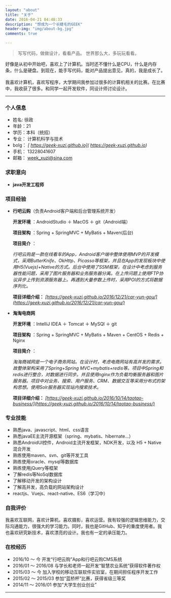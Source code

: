 ```yaml
---
layout: "about"
title: "关于"
date: 2016-04-21 04:48:33
description: "想成为一个长睫毛的GEEK"
header-img: "img/about-bg.jpg"
comments: true

---
```



>写写代码，做做设计，看看产品。
>世界那么大，多玩玩看看。

好像是从初中开始吧，喜欢上了计算机。当时还不懂什么是CPU，什么是内存条，什么是硬盘。到现在，能手写代码，能对产品提出意见，真的，我是成长了。<br></br>我喜欢计算机，喜欢写程序，大学期间我参加过很多的计算机相关的比赛。在比赛中，我收获了很多。和同学一起开发软件，同设计师讨论设计。
***

### 个人信息
* 姓名: 徐政
* 年龄：21
* 学历：本科（统招）
* 专业： 计算机科学与技术
* bolg： *[ https://geek-xuzi.github.io]( https://geek-xuzi.github.io)*
* 手机： 13228041607
* 邮箱： week_xuzi@sina.com

### 求职意向
- **java开发工程师**

### 项目经验
* **行吧云购**（负责Android客户端和后台管理系统开发）

	**开发环境** ：AndroidStudio ＋ MacOS ＋ git（Android端）

	**项目架构** ：Spring + SpringMVC + MyBatis + Maven(后台)

	**项目简介** ：

	*行吧云购是一款在线看车的App，Android客户端中整体使用MVP的开发模式，采用ButterKnife、OkHttp、Picasso等框架，并且在App的发现板块中使用H5(Vuejs)+Native的方式。后台中使用了SSM框架，在设计中考虑到服务器性能问题，采用了图片服务器和业务服务器分离。在上传问题上使用FTP协议异步上传到资源服务器上。再遇到大量参数上传时，采用POI的方式将数据序列化。*

	**项目详细介绍：** *[https://geek-xuzi.github.io/2016/12/21/car-yun-gou/](https://geek-xuzi.github.io/2016/12/21/car-yun-gou/)*
* **淘淘电商网**

	**开发环境** ：IntelliJ IDEA ＋ Tomcat ＋ MySQl ＋ git

	**项目架构** ：Spring + SpringMVC + MyBatis + Maven + CentOS + Redis + Nginx

	**项目简介** ：

	*淘淘商城网是一个电子商务网站。在设计时，考虑电商网站有高并发的需求。故整体架构采用了Spring+Spring MVC+mybatis+redis等。项目中Spring和redis进行整合，对数据进行同步。并且使用nginx作为负载均衡服务器和图片服务器。项目中对业务、搜索、用户服务、CRM、数据交互等采用分布式的架构思想。使用Solr服务器实现站内搜索技术。*

	**项目详细介绍：** *[https://geek-xuzi.github.io/2016/10/14/taotao-business/](https://geek-xuzi.github.io/2016/10/14/taotao-business/)*

### 专业技能
* 熟悉java、javascript、html、css语言
* 熟悉javaEE主流开源框架（spring、mybatis、hibernate...）
* 熟悉AndroidUI控件，Android主流开发框架，NDK开发，以及 H5 + Native 混合开发
* 熟练使用maven、svn、git等开发工具
* 熟练使用oracle、mysql等数据库
* 熟练使用jQuery等框架
* 了解redis等NoSql数据库
* 了解移动开发的架构设计
* 了解高并发，高负载的网站架构设计
* reactjs、Vuejs、react-native、ES6（学习中）

### 自我评价
我喜欢互联网，喜欢计算机，喜欢摄影，喜欢运营。我有较强的逻辑思维能力，交际沟通能力，很强大的学习能力。同时，我也是GitHub、知乎的重度使用者。我也喜欢研究新技术，喜欢漂亮的设计。我也有一定的承压能力。

### 在校经历
* 2016/10 ～ 今     开发“行吧云购”App和行吧云购CMS系统
* 2016/01 ～ 2016/08 与学长和老师一起开发“智慧农业系统”获得软件著作权
* 2015/03 ～ 今	加入学校的移动互联软件实验室，在期间担任程序开发工作
* 2015/02 ～ 2015/03 参加“蓝桥杯”比赛，获得省级三等奖
* 2014/11 ～ 2016/01 参加“大学生创业创业”
***
